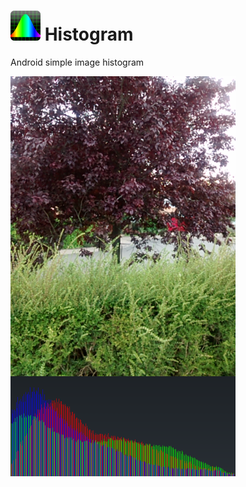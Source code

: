 # ![Logo](src/main/res/drawable-mdpi/ic_launcher.png) Histogram
Android simple image histogram

![Editor](https://github.com/billthefarmer/billthefarmer.github.io/raw/master/images/Histogram.png)
